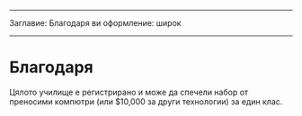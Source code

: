 * * *

Заглавие: Благодаря ви оформление: широк

* * *

# Благодаря

Цялото училище е регистрирано и може да спечели набор от преносими компютри (или $10,000 за други технологии) за един клас.
